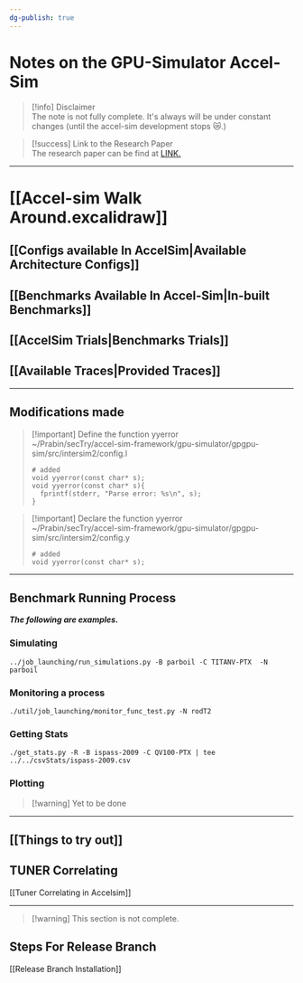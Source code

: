 ```yaml
---
dg-publish: true
---
```


# Notes on the GPU-Simulator Accel-Sim

> [!info] Disclaimer  
> The note is not fully complete. It's always will be under constant changes (until the accel-sim development stops 😿.)

> [!success] Link to the Research Paper  
> The research paper can be find at [LINK.](https://par.nsf.gov/servlets/purl/10302226)

---

# [[Accel-sim Walk Around.excalidraw]]

## [[Configs available In AccelSim|Available Architecture Configs]]

## [[Benchmarks Available In Accel-Sim|In-built Benchmarks]]

## [[AccelSim Trials|Benchmarks Trials]]

## [[Available Traces|Provided Traces]]

---

## Modifications made

> [!important] Define the function yyerror  
> ~/Prabin/secTry/accel-sim-framework/gpu-simulator/gpgpu-sim/src/intersim2/config.l
> ``` 
> # added
> void yyerror(const char* s);
> void yyerror(const char* s){
>   fprintf(stderr, "Parse error: %s\n", s);
> }
> ```

> [!important] Declare the function yyerror  
> ~/Prabin/secTry/accel-sim-framework/gpu-simulator/gpgpu-sim/src/intersim2/config.y
> ```
> # added
> void yyerror(const char* s);
> ```

---

## Benchmark Running Process

_**The following are examples.**_

### Simulating

`../job_launching/run_simulations.py -B parboil -C TITANV-PTX  -N parboil`

### Monitoring a process

`./util/job_launching/monitor_func_test.py -N rodT2`

### Getting Stats

`./get_stats.py -R -B ispass-2009 -C QV100-PTX | tee ../../csvStats/ispass-2009.csv`

### Plotting

> [!warning] Yet to be done

---

## [[Things to try out]]

## TUNER Correlating

[[Tuner Correlating in Accelsim]]

---

> [!warning] This section is not complete.

## Steps For Release Branch

[[Release Branch Installation]]
